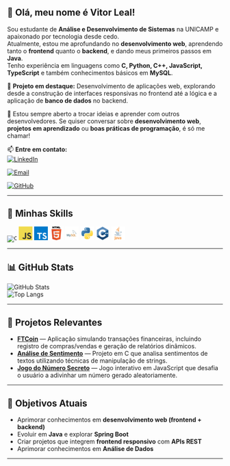 ## 👋 Olá, meu nome é Vitor Leal!

Sou estudante de **Análise e Desenvolvimento de Sistemas** na UNICAMP e apaixonado por tecnologia desde cedo.  
Atualmente, estou me aprofundando no **desenvolvimento web**, aprendendo tanto o **frontend** quanto o **backend**, e dando meus primeiros passos em **Java**.  
Tenho experiência em linguagens como **C, Python, C++, JavaScript, TypeScript** e também conhecimentos básicos em **MySQL**.  

🔭 **Projeto em destaque:** Desenvolvimento de aplicações web, explorando desde a construção de interfaces responsivas no frontend até a lógica e a aplicação de **banco de dados** no backend.  

💬 Estou sempre aberto a trocar ideias e aprender com outros desenvolvedores. Se quiser conversar sobre **desenvolvimento web**, **projetos em aprendizado** ou **boas práticas de programação**, é só me chamar!  

📫 **Entre em contato:**  
[![LinkedIn](https://img.shields.io/badge/LinkedIn-0077B5?style=flat&logo=linkedin&logoColor=white)](https://www.linkedin.com/in/vitor-leal-9749b6300)  

[![Email](https://img.shields.io/badge/Email-333333?style=flat&logo=gmail&logoColor=white)](mailto:vitor.lealprof@gmail.com?subject=Contato%20via%20GitHub&body=Olá%20Vitor%2C%20tudo%20bem%3F)  

[![GitHub](https://img.shields.io/badge/GitHub-000000?style=flat&logo=github&logoColor=white)](https://github.com/vitorlealluiz) 

---

## 🚀 Minhas Skills

<code><img height="32" src="https://cdn.iconscout.com/icon/free/png-512/c-programming-569564.png" alt="C"/></code>
<code><img height="32" src="https://raw.githubusercontent.com/github/explore/80688e429a7d4ef2fca1e82350fe8e3517d3494d/topics/javascript/javascript.png" alt="JavaScript"/></code>
<code><img height="32" src="https://raw.githubusercontent.com/github/explore/80688e429a7d4ef2fca1e82350fe8e3517d3494d/topics/typescript/typescript.png" alt="TypeScript"/></code>
<code><img height="32" src="https://raw.githubusercontent.com/github/explore/80688e429a7d4ef2fca1e82350fe8e3517d3494d/topics/html/html.png" alt="HTML5"/></code>
<code><img height="32" src="https://raw.githubusercontent.com/github/explore/80688e429a7d4ef2fca1e82350fe8e3517d3494d/topics/mysql/mysql.png" alt="MySQL"/></code>
<code><img height="32" src="https://raw.githubusercontent.com/github/explore/80688e429a7d4ef2fca1e82350fe8e3517d3494d/topics/python/python.png" alt="Python"/></code>
<code><img height="32" src="https://raw.githubusercontent.com/github/explore/80688e429a7d4ef2fca1e82350fe8e3517d3494d/topics/cpp/cpp.png" alt="C++"/></code>
<code><img height="32" src="https://raw.githubusercontent.com/github/explore/80688e429a7d4ef2fca1e82350fe8e3517d3494d/topics/java/java.png" alt="Java"/></code>

---

## 📊 GitHub Stats

![GitHub Stats](https://github-readme-stats.vercel.app/api?username=vitorlealluiz&show_icons=true&theme=tokyonight&count_private=true)  
![Top Langs](https://github-readme-stats.vercel.app/api/top-langs/?username=vitorlealluiz&layout=compact&theme=tokyonight)

---

## 📌 Projetos Relevantes

- [**FTCoin**](https://github.com/vitorlealluiz/FTCoin) — Aplicação simulando transações financeiras, incluindo registro de compras/vendas e geração de relatórios dinâmicos.  
- [**Análise de Sentimento**](https://github.com/vitorlealluiz/Analise-sentimento) — Projeto em C que analisa sentimentos de textos utilizando técnicas de manipulação de strings.  
- [**Jogo do Número Secreto**](https://github.com/vitorlealluiz/jogo-do-numero-secreto) — Jogo interativo em JavaScript que desafia o usuário a adivinhar um número gerado aleatoriamente.  

---

## 🎯 Objetivos Atuais

- Aprimorar conhecimentos em **desenvolvimento web (frontend + backend)**
- Evoluir em **Java** e explorar **Spring Boot**
- Criar projetos que integrem **frontend responsivo** com **APIs REST**
- Aprimorar conhecimentos em **Análise de Dados**

---
